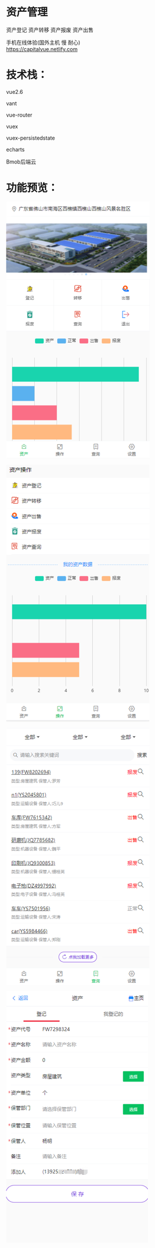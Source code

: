 # 资产管理



资产登记
资产转移
资产报废
资产出售



手机在线体验(国外主机 慢 耐心)    
https://capitalvue.netlify.com  







# 技术栈：

vue2.6

vant

vue-router

vuex 

vuex-persistedstate

echarts



Bmob后端云 







# 功能预览：

![](mdresourcefile/11.png) 



![](mdresourcefile/22.png) 

![](mdresourcefile/33.png) 



![](mdresourcefile/44.png) 


